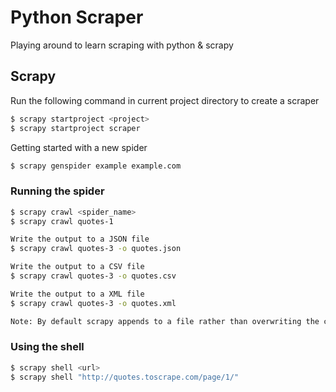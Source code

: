 # Python Scraper

Playing around to learn scraping with python & scrapy

## Scrapy

Run the following command in current project directory to create a scraper

```bash
$ scrapy startproject <project>
$ scrapy startproject scraper
```

Getting started with a new spider

```bash
$ scrapy genspider example example.com
```

### Running the spider

```bash
$ scrapy crawl <spider_name>
$ scrapy crawl quotes-1

Write the output to a JSON file
$ scrapy crawl quotes-3 -o quotes.json

Write the output to a CSV file
$ scrapy crawl quotes-3 -o quotes.csv

Write the output to a XML file
$ scrapy crawl quotes-3 -o quotes.xml

Note: By default scrapy appends to a file rather than overwriting the content existing in it
```

### Using the shell

```bash
$ scrapy shell <url>
$ scrapy shell "http://quotes.toscrape.com/page/1/"
```
